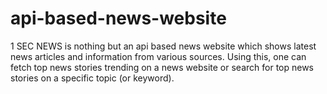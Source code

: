 # api-based-news-website
1 SEC NEWS is nothing but an api based news website which shows latest news articles and information from various sources. Using this, one can fetch top news stories trending on a news website or search for top news stories on a specific topic (or keyword).
